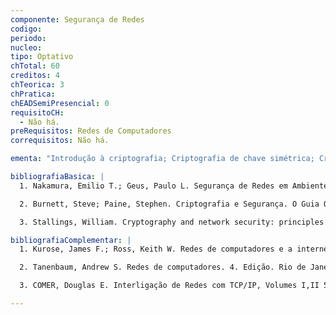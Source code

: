 ```yaml
---
componente: Segurança de Redes
codigo:  
periodo: 
nucleo: 
tipo: Optativo
chTotal: 60 
creditos: 4
chTeorica: 3 
chPratica: 
chEADSemiPresencial: 0
requisitoCH:
  - Não há.
preRequisitos: Redes de Computadores
correquisitos: Não há.

ementa: "Introdução à criptografia; Criptografia de chave simétrica; Criptografia de chave pública; Assinatura Digital; Certificados Digitais; Gerenciamento da Segurança da Informação; Pragas Virtuais; SPAM; Mecanismos de Segurança;Firewall; e Redes privativas virtuais."

bibliografiaBasica: |
  1. Nakamura, Emilio T.; Geus, Paulo L. Segurança de Redes em Ambientes Coorporativos. São Paulo: Editora Novatec , 2007.

  2. Burnett, Steve; Paine, Stephen. Criptografia e Segurança. O Guia Oficial RSA. 1. ed. Rio de Janeiro: Editora Campos, 2002.

  3. Stallings, William. Cryptography and network security: principles and practices. 14. ed. London: Pearson Prentice Hall, 2006.

bibliografiaComplementar: |
  1. Kurose, James F.; Ross, Keith W. Redes de computadores e a internet: uma abordagem top-down. 3. Edição. São Paulo: Pearson Addison Wesley, 2008.

  2. Tanenbaum, Andrew S. Redes de computadores. 4. Edição. Rio de Janeiro: Editora Campus, 2002. 

  3. COMER, Douglas E. Interligação de Redes com TCP/IP, Volumes I,II 5. Edição. Prentice Hall, 2006.

---
```

